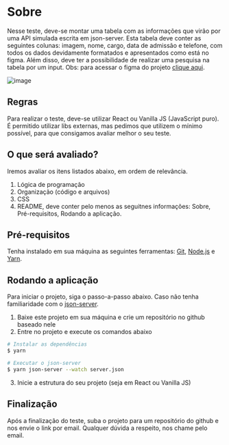 # Sobre
Nesse teste, deve-se montar uma tabela com as informações que virão por uma API simulada escrita em json-server. 
Esta tabela deve conter as seguintes colunas: imagem, nome, cargo, data de admissão e telefone, 
com todos os dados devidamente formatados e apresentados como está no figma. Além disso, 
deve ter a possibilidade de realizar uma pesquisa na tabela por um input. Obs: para acessar o figma do projeto
[clique aqui](https://www.figma.com/file/y9qJNNAckFRL7LNoyNjpv8/Teste---Be-mobile).

![image](https://user-images.githubusercontent.com/42809136/127918010-79b5d883-df57-4c6d-8a2a-43e220d3c703.png)

## Regras
Para realizar o teste, deve-se utilizar React ou Vanilla JS (JavaScript puro). É permitido utilizar libs externas,
mas pedimos que utilizem o mínimo possível, para que consigamos avaliar melhor o seu teste.

## O que será avaliado?
Iremos avaliar os itens listados abaixo, em ordem de relevância.

1. Lógica de programação
2. Organização (código e arquivos)
3. CSS
4. README, deve conter pelo menos as seguitnes informações: Sobre, Pré-requisitos, Rodando a aplicação.

## Pré-requisitos
Tenha instalado em sua máquina as seguintes ferramentas:
[Git](https://git-scm.com), [Node.js](https://nodejs.org/en/) e [Yarn](https://yarnpkg.com/).

## Rodando a aplicação
Para iniciar o projeto, siga o passo-a-passo abaixo. Caso não tenha familiaridade com o [json-server](https://github.com/typicode/json-server).

1. Baixe este projeto em sua máquina e crie um repositório no github baseado nele
2. Entre no projeto e execute os comandos abaixo
```bash
# Instalar as dependências
$ yarn

# Executar o json-server
$ yarn json-server --watch server.json
```
3. Inicie a estrutura do seu projeto (seja em React ou Vanilla JS)

## Finalização
Após a finalização do teste, suba o projeto para um repositório do github e nos envie o link por email.
Qualquer dúvida a respeito, nos chame pelo email.
